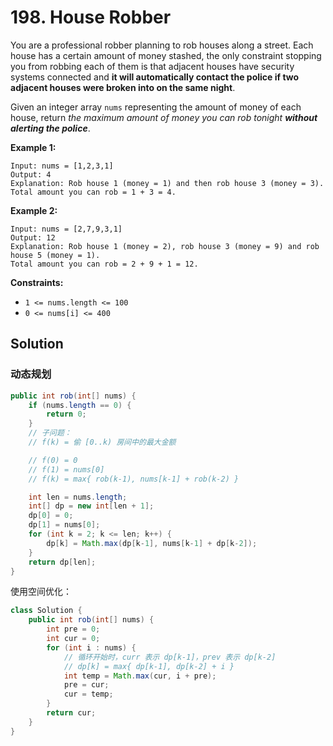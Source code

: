 # 198. House Robber

You are a professional robber planning to rob houses along a street. Each house has a certain amount of money stashed, the only constraint stopping you from robbing each of them is that adjacent houses have security systems connected and **it will automatically contact the police if two adjacent houses were broken into on the same night**.

Given an integer array `nums` representing the amount of money of each house, return *the maximum amount of money you can rob tonight **without alerting the police***.


**Example 1:**
```text
Input: nums = [1,2,3,1]
Output: 4
Explanation: Rob house 1 (money = 1) and then rob house 3 (money = 3).
Total amount you can rob = 1 + 3 = 4.
```
**Example 2:**
```text
Input: nums = [2,7,9,3,1]
Output: 12
Explanation: Rob house 1 (money = 2), rob house 3 (money = 9) and rob house 5 (money = 1).
Total amount you can rob = 2 + 9 + 1 = 12.
```

**Constraints:**

* `1 <= nums.length <= 100`
* `0 <= nums[i] <= 400`

## Solution

### 动态规划

```java
public int rob(int[] nums) {
    if (nums.length == 0) {
        return 0;
    }
    // 子问题：
    // f(k) = 偷 [0..k) 房间中的最大金额

    // f(0) = 0
    // f(1) = nums[0]
    // f(k) = max{ rob(k-1), nums[k-1] + rob(k-2) }

    int len = nums.length;
    int[] dp = new int[len + 1];
    dp[0] = 0;
    dp[1] = nums[0];
    for (int k = 2; k <= len; k++) {
        dp[k] = Math.max(dp[k-1], nums[k-1] + dp[k-2]);
    }
    return dp[len];
}
```

使用空间优化：

```java
class Solution {
    public int rob(int[] nums) {
        int pre = 0;
        int cur = 0;
        for (int i : nums) {
            // 循环开始时，curr 表示 dp[k-1]，prev 表示 dp[k-2]
            // dp[k] = max{ dp[k-1], dp[k-2] + i }
            int temp = Math.max(cur, i + pre);
            pre = cur;
            cur = temp;
        }
        return cur;
    }
}
```


